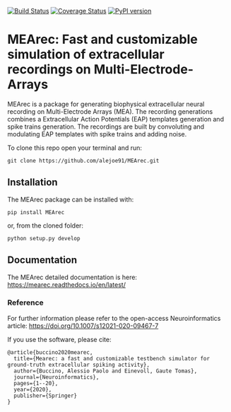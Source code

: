 [![Build Status](https://travis-ci.org/alejoe91/MEArec.svg?branch=master)](https://travis-ci.org/alejoe91/MEArec) [![Coverage Status](https://coveralls.io/repos/github/alejoe91/MEArec/badge.svg?branch=master&service=github)](https://coveralls.io/github/alejoe91/MEArec?branch=master) [![PyPI version](https://badge.fury.io/py/MEArec.svg)](https://badge.fury.io/py/MEArec)

# MEArec: Fast and customizable simulation of extracellular recordings on Multi-Electrode-Arrays

MEArec is a package for generating biophysical extracellular neural recording on Multi-Electrode Arrays (MEA). The recording generations combines a Extracellular Action Potentials (EAP) templates generation and spike trains generation. The recordings are built by convoluting and modulating EAP templates with spike trains and adding noise.

To clone this repo open your terminal and run:

`git clone https://github.com/alejoe91/MEArec.git`

## Installation

The MEArec package can be installed with:

```
pip install MEArec
```
or, from the cloned folder:

```
python setup.py develop
```

## Documentation

The MEArec detailed documentation is here: https://mearec.readthedocs.io/en/latest/

### Reference

For further information please refer to the open-access Neuroinformatics article: https://doi.org/10.1007/s12021-020-09467-7

If you use the software, please cite:
```
@article{buccino2020mearec,
  title={Mearec: a fast and customizable testbench simulator for ground-truth extracellular spiking activity},
  author={Buccino, Alessio Paolo and Einevoll, Gaute Tomas},
  journal={Neuroinformatics},
  pages={1--20},
  year={2020},
  publisher={Springer}
}
```
